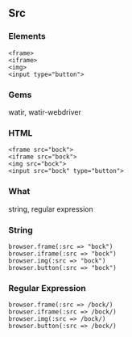 ## Src

### Elements

    <frame>
    <iframe>
    <img>
    <input type="button">

### Gems

watir, watir-webdriver

### HTML

    <frame src="bock">
    <iframe src="bock">
    <img src="bock">
    <input src="bock" type="button">

### What

string, regular expression

### String

    browser.frame(:src => "bock")
    browser.iframe(:src => "bock")
    browser.img(:src => "bock")
    browser.button(:src => "bock")

### Regular Expression

    browser.frame(:src => /bock/)
    browser.iframe(:src => /bock/)
    browser.img(:src => /bock/)
    browser.button(:src => /bock/)



